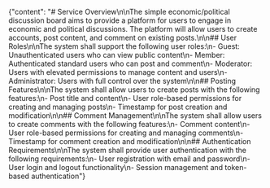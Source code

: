 {"content": "# Service Overview\n\nThe simple economic/political discussion board aims to provide a platform for users to engage in economic and political discussions. The platform will allow users to create accounts, post content, and comment on existing posts.\n\n## User Roles\n\nThe system shall support the following user roles:\n- Guest: Unauthenticated users who can view public content\n- Member: Authenticated standard users who can post and comment\n- Moderator: Users with elevated permissions to manage content and users\n- Administrator: Users with full control over the system\n\n## Posting Features\n\nThe system shall allow users to create posts with the following features:\n- Post title and content\n- User role-based permissions for creating and managing posts\n- Timestamp for post creation and modification\n\n## Comment Management\n\nThe system shall allow users to create comments with the following features:\n- Comment content\n- User role-based permissions for creating and managing comments\n- Timestamp for comment creation and modification\n\n## Authentication Requirements\n\nThe system shall provide user authentication with the following requirements:\n- User registration with email and password\n- User login and logout functionality\n- Session management and token-based authentication"}